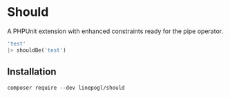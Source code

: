 # Should

A PHPUnit extension with enhanced constraints ready for the pipe operator.

```php
'test'
|> shouldBe('test')
```

## Installation

```
composer require --dev linepogl/should
```
